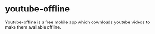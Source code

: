 # youtube-offline
Youtube-offline is a free mobile app which downloads youtube videos to make them available offline.
